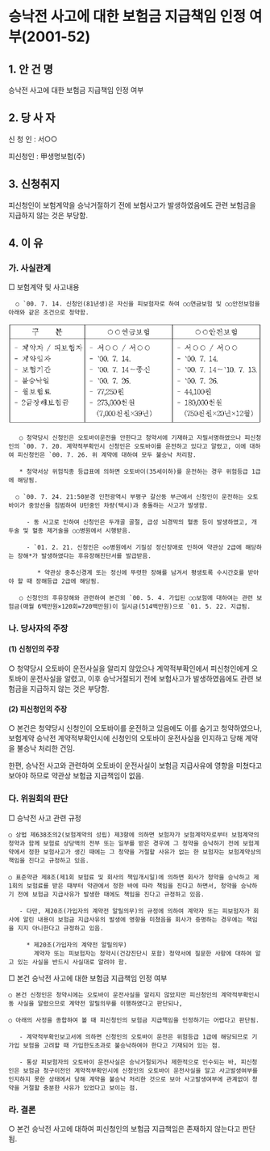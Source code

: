 # 승낙전 사고에 대한 보험금 지급책임 인정 여부(2001-52)


## 1. 안 건 명
승낙전 사고에 대한 보험금 지급책임 인정 여부


## 2. 당 사 자

신 청 인 : 서○○

피신청인 : 甲생명보험(주)


## 3. 신청취지

피신청인이 보험계약을 승낙거절하기 전에 보험사고가 발생하였음에도 관련 보험금을 지급하지 않는 것은 부당함.


## 4. 이   유

### 가. 사실관계

□ 보험계약 및 사고내용

      ○ `00. 7. 14. 신청인(81년생)은 자신을 피보험자로 하여 ○○연금보험 및 ○○안전보험을 아래와 같은 조건으로 청약함. 

![alt image](https://raw.githubusercontent.com/aijinet/bodoc-claim-contents/master/contents/images/74_1.PNG)

<!--     
구    분 
○○연금보험
○○안전보험
 - 계약자 / 피보험자
 - 계약일자
 - 보험기간
 - 불승낙일
 - 월보험료
 - 2급장해보험금

 - 서○○ / 서○○
 - `00. 7. 14.
 - `00. 7. 14～종신
 - `00. 7. 26.
 - 77,250원
 - 273,000천원
   (7,000천원×39년)
 - 서○○ / 서○○
 - `00. 7. 14.
 - `00. 7. 14～`10. 7. 13.
 - `00. 7. 26.
 - 44,100원
 - 180,000천원
   (750천원×20년×12월)
-->

       
       ○ 청약당시 신청인은 오토바이운전을 안한다고 청약서에 기재하고 자필서명하였으나 피신청인의 `00. 7. 20. 계약적부확인시 신청인은 오토바이를 운전하고 있다고 알렸고, 이에 대하여 피신청인은 `00. 7. 26. 위 계약에 대하여 모두 불승낙 처리함.

       * 청약서상 위험직종 등급표에 의하면 오토바이(35세이하)를 운전하는 경우 위험등급 1급에 해당됨.
       
      ○ `00. 7. 24. 21:50분경 인천광역시 부평구 갈산동 부근에서 신청인이 운전하는 오토바이가 중앙선을 침범하여 U턴중인 차량(택시)과 충돌하는 사고가 발생함.

         - 동 사고로 인하여 신청인은 두개골 골절, 급성 뇌경막의 혈종 등이 발생하였고, 개두술 및 혈종 제거술을 ○○병원에서 시행받음.

         - `01. 2. 21. 신청인은 ◇◇병원에서 기질성 정신장애로 인하여 약관상 2급에 해당하는 장해*가 발생하였다는 후유장해진단서를 발급받음.

            * 약관상 중추신경계 또는 정신에 뚜렷한 장해를 남겨서 평생토록 수시간호를 받아야 할 때 장해등급 2급에 해당됨. 

       ○ 신청인의 후유장해와 관련하여 본건외 `00. 5. 4. 가입된 ○○보험에 대하여는 관련 보험금(매월 6백만원×120회=720백만원)이 일시금(514백만원)으로 `01. 5. 22. 지급됨.


### 나. 당사자의 주장

####   (1) 신청인의 주장

○ 청약당시 오토바이 운전사실을 알리지 않았으나 계약적부확인에서 피신청인에게 오토바이 운전사실을 알렸고, 이후 승낙거절되기 전에 보험사고가 발생하였음에도 관련  보험금을 지급하지 않는 것은 부당함.

####  (2) 피신청인의 주장

○ 본건은 청약당시 신청인이 오토바이를 운전하고 있음에도 이를 숨기고 청약하였으나, 보험계약 승낙전 계약적부확인시에 신청인의 오토바이 운전사실을 인지하고 당해 계약을  불승낙 처리한 건임.

한편, 승낙전 사고와 관련하여 오토바이 운전사실이 보험금 지급사유에 영향을 미쳤다고 보아야 하므로 약관상 보험금 지급책임이 없음.

### 다. 위원회의 판단

□ 승낙전 사고 관련 규정

    ○ 상법 제638조의2(보험계약의 성립) 제3항에 의하면 보험자가 보험계약자로부터 보험계약의 청약과 함께 보험료 상당액의 전부 또는 일부를 받은 경우에 그 청약을 승낙하기 전에 보험계약에서 정한 보험사고가 생긴 때에는 그 청약을 거절할 사유가 없는 한 보험자는 보험계약상의 책임을 진다고 규정하고 있음.

    ○ 표준약관 제8조(제1회 보험료 및 회사의 책임개시일)에 의하면 회사가 청약을 승낙하고 제1회의 보험료를 받은 때부터 약관에서 정한 바에 따라 책임을 진다고 하면서, 청약을 승낙하기 전에 보험금 지급사유가 발생한 때에도 책임을 진다고 규정하고 있음.

       - 다만, 제20조(가입자의 계약전 알릴의무)의 규정에 의하여 계약자 또는 피보험자가 회사에 알린 내용이 보험금 지급사유의 발생에 영향을 미쳤음을 회사가 증명하는 경우에는 책임을 지지 아니한다고 규정하고 있음.

         * 제20조(가입자의 계약전 알릴의무)
           계약자 또는 피보험자는 청약시(건강진단시 포함) 청약서에 질문한 사항에 대하여 알고 있는 사실을 반드시 사실대로 알려야 함.

□ 본건 승낙전 사고에 대한 보험금 지급책임 인정 여부

    ○ 본건 신청인은 청약시에는 오토바이 운전사실을 알리지 않았지만 피신청인의 계약적부확인시 동 사실을 알렸으므로 계약전 알릴의무를 이행하였다고 판단되나, 
 
    ○ 아래의 사정을 종합하여 볼 때 피신청인의 보험금 지급책임을 인정하기는 어렵다고 판단됨.

       - 계약적부확인보고서에 의하면 신청인의 오토바이 운전은 위험등급 1급에 해당되므로 기가입 보험을 고려할 때 가입한도초과로 불승낙하여야 한다고 기재되어 있는 점.

       - 통상 피보험자의 오토바이 운전사실은 승낙거절되거나 제한적으로 인수되는 바, 피신청인은 보험금 청구이전인 계약적부확인시에 신청인의 오토바이 운전사실을 알고 사고발생여부를 인지하지 못한 상태에서 당해 계약을 불승낙 처리한 것으로 보아 사고발생여부에 관계없이 청약을 거절할 충분한 사유가 있었다고 보이는 점.


### 라. 결론 
○ 본건 승낙전 사고에 대하여 피신청인의 보험금 지급책임은 존재하지 않는다고 판단됨. 
